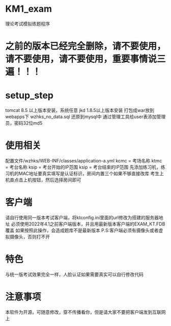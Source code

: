 # KM1_exam
理论考试模拟练题程序

# 之前的版本已经完全删除，请不要使用，请不要使用，请不要使用，重要事情说三遍！！！


# setup_step
  tomcat 8.5 以上版本安装，系统任意
  jkd 1.8.5以上版本安装
  打包成war放到webapps下
  wzhks_no_data.sql 还原到mysql中
  通过管理工具给user表添加管理员，密码32位md5
  
  
# 使用相关
  配置文件/wzhks/WEB-INF/classes/application-a.yml
  kcmc = 考场名称
  ktmc = 考台名称
  ksip = 考台开始的IP范围
  ksip = 考台结束的IP范围
  先添加练习机，练习机的MAC地址要真实填写是认证标识，房间内置三个如果不够直接改库
  考生上机直点击上机按钮，然后选择房间即可
  
 # 客户端
  请自行使用同一版本考试客户端，将ktconfig.ini里面的url修改为搭建的服务器地址
  必须使用2022年4.1之前客户端版本，并且用最新版本客户端的EXAM_KT.FDB覆盖
  如果按照此操作，会造成题库不是最新版本
  P.S:客户端必须有摄像头或者虚拟摄像头，否则打不开
  
 # 特色
  与统一版考试效果完全一样，人脸认证如果需要真实可以自行修改代码
  
 # 注意事项
  本软件为开源，可随意修改，穿不传播看你，但是请大家不要把客户端发到互联网上
